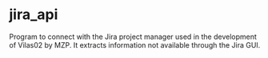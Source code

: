 # jira_api
Program to connect with the Jira project manager used in the development of Vilas02 by MZP. It extracts information not available through the Jira GUI.